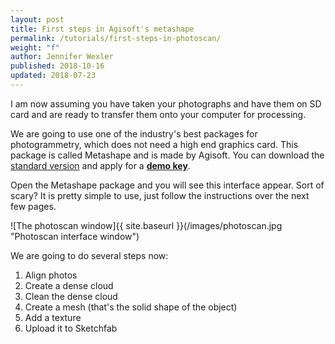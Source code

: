 ```yaml
---
layout: post
title: First steps in Agisoft's metashape
permalink: /tutorials/first-steps-in-photoscan/
weight: "f"
author: Jennifer Wexler
published: 2018-10-16
updated: 2018-07-23
---
```


I am now assuming you have taken your photographs and have them on SD card and are ready to transfer them onto your computer for processing. 

We are going to use one of the industry's best packages for photogrammetry, which does not need a high end graphics card. This package is called Metashape and is made by Agisoft. You can download the [standard version](http://www.agisoft.com/downloads/installer/) and apply for a **[demo key](http://www.agisoft.com/downloads/installer/#)**. 

Open the Metashape package and you will see this interface appear. Sort of scary? It is pretty simple to use, just follow the instructions over the next few pages. 

![The photoscan window]{{ site.baseurl }}(/images/photoscan.jpg "Photoscan interface window")

We are going to do several steps now:

1. Align photos
2. Create a dense cloud
3. Clean the dense cloud
4. Create a mesh (that's the solid shape of the object)
5. Add a texture
6. Upload it to Sketchfab
